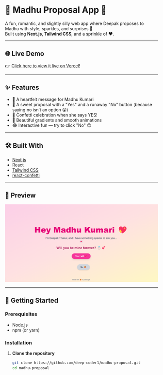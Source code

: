 # 💖 Madhu Proposal App 💍

A fun, romantic, and slightly silly web app where Deepak proposes to Madhu with style, sparkles, and surprises 🎉  
Built using **Next.js**, **Tailwind CSS**, and a sprinkle of ❤️.

---

## 🌐 Live Demo

👉 [Click here to view it live on Vercel!](https://madhu-proposal-eza2.vercel.app/)

---

## ✨ Features

- 💌 A heartfelt message for Madhu Kumari
- 💍 A sweet proposal with a "Yes" and a runaway "No" button (because saying no isn’t an option 😜)
- 🎉 Confetti celebration when she says YES!
- 🌈 Beautiful gradients and smooth animations
- 😂 Interactive fun — try to click "No" 😉

---

## 🛠️ Built With

- [Next.js](https://nextjs.org/)
- [React](https://reactjs.org/)
- [Tailwind CSS](https://tailwindcss.com/)
- [react-confetti](https://www.npmjs.com/package/react-confetti)

---

## 📸 Preview

<!-- ![Screenshot Placeholder](https://user-images.githubusercontent.com/your-screenshot.png) -->
<!-- You can upload your screenshot and replace the link above -->
![alt text](image.png)

---

## 🚀 Getting Started

### Prerequisites

- Node.js
- npm (or yarn)

### Installation

1. **Clone the repository**
   ```bash
   git clone https://github.com/deep-coder1/madhu-proposal.git
   cd madhu-proposal
